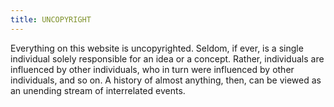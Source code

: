 ```yaml
---
title: UNCOPYRIGHT
---
```


Everything on this website is uncopyrighted. Seldom, if ever, is a single individual solely responsible for an idea or a concept. Rather, individuals are influenced by other individuals, who in turn were influenced by other individuals, and so on. A history of almost anything, then, can be viewed as an unending stream of interrelated events.
